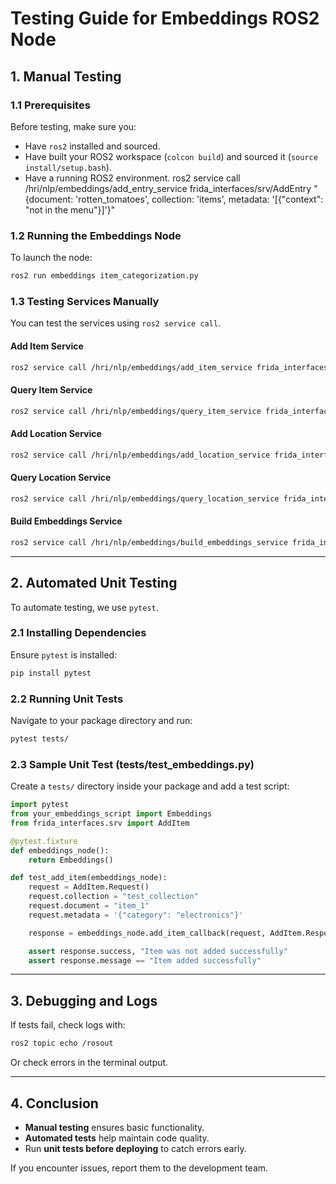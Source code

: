 # Testing Guide for Embeddings ROS2 Node


## 1. Manual Testing

### **1.1 Prerequisites**
Before testing, make sure you:
- Have `ros2` installed and sourced.
- Have built your ROS2 workspace (`colcon build`) and sourced it (`source install/setup.bash`).
- Have a running ROS2 environment.
    ros2 service call /hri/nlp/embeddings/add_entry_service frida_interfaces/srv/AddEntry "{document: 'rotten_tomatoes', collection: 'items', metadata: '[{\"context\": \"not in the menu\"}]'}"
### **1.2 Running the Embeddings Node**
To launch the node:
```bash
ros2 run embeddings item_categorization.py
```

### **1.3 Testing Services Manually**
You can test the services using `ros2 service call`.

#### **Add Item Service**
```bash
ros2 service call /hri/nlp/embeddings/add_item_service frida_interfaces/srv/AddItem "{collection: 'test_collection', document: 'test_item', metadata: '{\"category\": \"electronics\"}'}"
```

#### **Query Item Service**
```bash
ros2 service call /hri/nlp/embeddings/query_item_service frida_interfaces/srv/QueryItem "{query: 'test_item', topk: 5, return_location: false}"
```

#### **Add Location Service**
```bash
ros2 service call /hri/nlp/embeddings/add_location_service frida_interfaces/srv/AddLocation "{collection: 'locations', document: 'kitchen'}"
```

#### **Query Location Service**
```bash
ros2 service call /hri/nlp/embeddings/query_location_service frida_interfaces/srv/QueryLocation "{query: 'kitchen', topk: 3, return_coord: false}"
```

#### **Build Embeddings Service**
```bash
ros2 service call /hri/nlp/embeddings/build_embeddings_service frida_interfaces/srv/BuildEmbeddings "{rebuild: true}"
```

---
## 2. Automated Unit Testing
To automate testing, we use `pytest`.

### **2.1 Installing Dependencies**
Ensure `pytest` is installed:
```bash
pip install pytest
```

### **2.2 Running Unit Tests**
Navigate to your package directory and run:
```bash
pytest tests/
```

### **2.3 Sample Unit Test (tests/test_embeddings.py)**
Create a `tests/` directory inside your package and add a test script:

```python
import pytest
from your_embeddings_script import Embeddings
from frida_interfaces.srv import AddItem

@pytest.fixture
def embeddings_node():
    return Embeddings()

def test_add_item(embeddings_node):
    request = AddItem.Request()
    request.collection = "test_collection"
    request.document = "item_1"
    request.metadata = '{"category": "electronics"}'

    response = embeddings_node.add_item_callback(request, AddItem.Response())

    assert response.success, "Item was not added successfully"
    assert response.message == "Item added successfully"
```

---
## 3. Debugging and Logs
If tests fail, check logs with:
```bash
ros2 topic echo /rosout
```
Or check errors in the terminal output.

---
## 4. Conclusion
- **Manual testing** ensures basic functionality.
- **Automated tests** help maintain code quality.
- Run **unit tests before deploying** to catch errors early.

If you encounter issues, report them to the development team.

